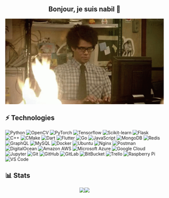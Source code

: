 <h2 align="center">Bonjour, je suis nabil 👋</h2>


<div align="center">
<img hight="300" width="700" alt="GIF" align="center" src="https://github.com/zabir-nabil/zabir-nabil/blob/master/assets/moss.gif">
</div>


## ⚡ Technologies


![Python](https://img.shields.io/badge/-Python-black?style=flat-square&logo=Python)
![OpenCV](https://img.shields.io/badge/opencv-%23white.svg?style=flat-square&logo=opencv&logoColor=white)
![PyTorch](https://img.shields.io/badge/PyTorch-%23EE4C2C.svg?style=flat-square&logo=PyTorch&logoColor=white)
![Tensorflow](https://img.shields.io/badge/TensorFlow-%23FF6F00.svg?style=flat-square&logo=TensorFlow&logoColor=white)
![Scikit-learn](https://img.shields.io/badge/scikit_learn-F7931E?style=flat-square&logo=scikit-learn&logoColor=white)
![Flask](https://img.shields.io/badge/flask-%23000.svg?style=flat-square&logo=flask&logoColor=white)
![C++](https://img.shields.io/badge/-C++-00599C?style=flat-square&logo=c)
![CMake](https://img.shields.io/badge/CMake-%23008FBA.svg?style=flat-square&logo=cmake&logoColor=white)
![Dart](https://img.shields.io/badge/dart-%230175C2.svg?style=flat-square&logo=dart&logoColor=white)
![Flutter](https://img.shields.io/badge/Flutter-%2302569B.svg?style=flat-square&logo=Flutter&logoColor=white)
![Go](https://img.shields.io/badge/go-%2300ADD8.svg?style=flat-square&logo=go&logoColor=white)
![JavaScript](https://img.shields.io/badge/-JavaScript-black?style=flat-square&logo=javascript)
![MongoDB](https://img.shields.io/badge/-MongoDB-black?style=flat-square&logo=mongodb)
![Redis](https://img.shields.io/badge/-Redis-black?style=flat-square&logo=Redis)
![GraphQL](https://img.shields.io/badge/-GraphQL-E10098?style=flat-square&logo=graphql)
![MySQL](https://img.shields.io/badge/-MySQL-black?style=flat-square&logo=mysql)
![Docker](https://img.shields.io/badge/-Docker-black?style=flat-square&logo=docker)
![Ubuntu](https://img.shields.io/badge/Ubuntu-E95420?style=flat-square&logo=ubuntu&logoColor=white)
![Nginx](https://img.shields.io/badge/nginx-%23009639.svg?style=flat-square&logo=nginx&logoColor=white)
![Postman](https://img.shields.io/badge/Postman-FF6C37?style=flat-square&logo=postman&logoColor=red)
![DigitalOcean](https://img.shields.io/badge/-Digital%20Ocean-darkblue?style=flat-square&logo=digitalocean)
![Amazon AWS](https://img.shields.io/badge/Amazon%20AWS-232F3E?style=flat-square&logo=amazon-aws)
![Microsoft Azure](https://img.shields.io/badge/Microsoft%20Azure-232F7E?style=flat-square&logo=microsoft-azure)
![Google Cloud](https://img.shields.io/badge/Google%20Cloud-black?style=flat-square&logo=google-cloud)
![Jupyter](https://img.shields.io/badge/Jupyter-%23F37626.svg?style=flat-square&logo=Jupyter&logoColor=white)
![Git](https://img.shields.io/badge/-Git-black?style=flat-square&logo=git)
![GitHub](https://img.shields.io/badge/-GitHub-181717?style=flat-square&logo=github)
![GitLab](https://img.shields.io/badge/-GitLab-FCA121?style=flat-square&logo=gitlab)
![BitBucket](https://img.shields.io/badge/-BitBucket-darkblue?style=flat-square&logo=bitbucket)
![Trello](https://img.shields.io/badge/Trello-%23026AA7.svg?style=flat-square&logo=Trello&logoColor=white)
![Raspberry Pi](https://img.shields.io/badge/-Raspberry%20Pi-C51A4A?style=flat-square&logo=Raspberry-Pi)
![VS Code](https://img.shields.io/badge/VisualStudioCode-0078d7.svg?style=flat-square&logo=visual-studio-code&logoColor=white)


## :bar_chart: Stats

<div align="center">
<img src="https://github-readme-stats.vercel.app/api?username=zabir-nabil&show_icons=true&theme=radical&include_all_commits=true"><a href="https://stackoverflow.com/users/4622046/zabir-al-nazi?tab=profile"><img src="https://github-readme-stackoverflow.vercel.app/?userID=4622046&theme=dark" height="250"></a>

</div>

<br>